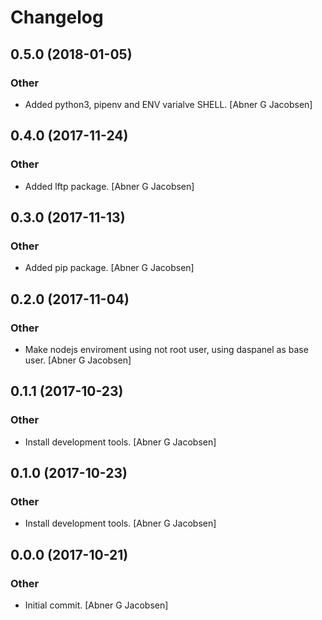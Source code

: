 # Changelog


## 0.5.0 (2018-01-05)

### Other

* Added python3, pipenv and ENV varialve SHELL. [Abner G Jacobsen]


## 0.4.0 (2017-11-24)

### Other

* Added lftp package. [Abner G Jacobsen]


## 0.3.0 (2017-11-13)

### Other

* Added pip package. [Abner G Jacobsen]


## 0.2.0 (2017-11-04)

### Other

* Make nodejs enviroment using not root user, using daspanel as base user. [Abner G Jacobsen]


## 0.1.1 (2017-10-23)

### Other

* Install development tools. [Abner G Jacobsen]


## 0.1.0 (2017-10-23)

### Other

* Install development tools. [Abner G Jacobsen]


## 0.0.0 (2017-10-21)

### Other

* Initial commit. [Abner G Jacobsen]


